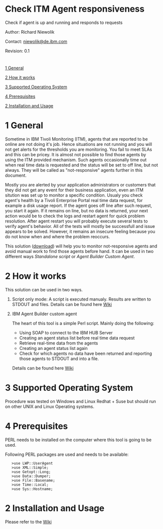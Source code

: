 # Check ITM Agent responsiveness
Check if agent is up and running and responds to requests

Author: Richard Niewolik

Contact: niewolik@de.ibm.com

Revision: 0.1

#

[1 General](#1-general)

[2 How it works](#2-how-it-works)

[3 Supported Operating System](#3-supported-operating-system)

[4 Prerequisites](#4-prerequisites)

[2 Installation and Usage ](#2-installation-and-usage)


#

1 General
=========

Sometime in IBM Tivoli Monitoring (ITM), agents that are reported to be online are not doing it's job. Hence situations are not running and you will not get alerts for the thresholds you are monitoring. You fail to meet SLAs and this can be pricey. It is almost not possible to find those agents by using the ITM provided mechanism. Such agents occasionally time out when real time data is requested and the status will be set to off line, but not always. They will be called as "not-responsive" agents further in this document.

Mostly you are alerted by your application administrators or customers that they did not get any event for their business application, even an ITM sitution was set up to monitor a specific condition. Usualy you check agent's health by a Tivoli Enterprise Portal real time data request, for example a disk usage report. If the agent goes off line after such request, you start it again. If it remains on line, but no data is returned, your next action would be to check the logs and restart agent for quick problem resolution. After agent restart you will probably execute several tests to verify agent's behavior. All of the tests will mostly be successfull and issue appears to be solved. However, it remains an insecure feeling because you do not know when and where the problem reoccurs. 

This solution ([download](https://github.com/ricniew/check-itm-agent-responsiveness/releases)) will help you to monitor not-responsive agents and avoid manual work to find those agents before hand. It can be used in two different ways *Standalone script* or *Agent Builder Custom Agent*.

2 How it works
==============
This solution can be used in two ways.
1. Script only mode: A script is executed manualy. Results are written to STDOUT and files. Details can be found here [Wiki](https://github.com/ricniew/check-itm-agent-responsiveness/wiki/Installation-and-usage-Script-Only)

1. IBM Agent Builder custom agent

    The heart of this tool is a simple Perl script. Mainly doing the following:

   - Using SOAP to connect to the IBM HUB Server
   - Creating an agent status list before real time data request 
   - Retrieve real-time data from the agents 
   - Creating an agent status list again
   - Check for which agents no data have been returned and reporting those agents to STDOUT and into a file.

    Details can be found here [Wiki](https://github.com/ricniew/check-itm-agent-responsiveness/wiki/Installation-and-usage-Agent-Builder-Custom-Agent)


3 Supported Operating System
============================

Procedure was tested on Windows and Linux Redhat + Suse but should run on other
UNIX and Linux Operating systems. 


4 Prerequisites
===============

PERL needs to be installed on the computer where this tool is going to be used.

Following PERL packages are used and needs to be available:

       >use LWP::UserAgent
       >use XML::Simple;
       >use Getopt::Long;
       >use Data::Dumper;
       >use File::Basename;
       >use Time::Local;
       >use Sys::Hostname;


2 Installation and Usage
========================

Please refer to the [Wiki](https://github.com/ricniew/check-itm-agent-responsiveness/wiki)

